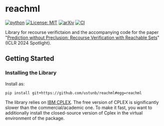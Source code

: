 # reachml

[![python](https://img.shields.io/badge/Python-3.10-3776AB.svg?style=flat&logo=python&logoColor=white)](https://www.python.org)
[![License: MIT](https://img.shields.io/badge/License-MIT-yellow.svg)](https://opensource.org/licenses/MIT)
[![arXiv](https://img.shields.io/badge/arXiv-2308.12820-b31b1b.svg)](https://arxiv.org/abs/2308.12820)
[![CI](https://github.com/ustunb/reachml/actions/workflows/ci.yml/badge.svg?branch=main)](https://github.com/ustunb/reachml/actions/workflows/ci.yml)


Library for recourse verifictaion and the accompanying code for the paper "[Prediction without Preclusion: Recourse Verification with Reachable Sets](https://arxiv.org/abs/2308.12820)" (ICLR 2024 Spotlight).

## Getting Started

### Installing the Library
Install as:
```
pip install git+https://github.com/ustunb/reachml#egg=reachml
```
The library relies on [IBM CPLEX](https://www.ibm.com/products/ilog-cplex-optimization-studio). The free version of CPLEX is significantly slower than the commercial/academic one. To make it fast, you want to additionally install the closed-source version of Cplex in the virtual environment of the package.
